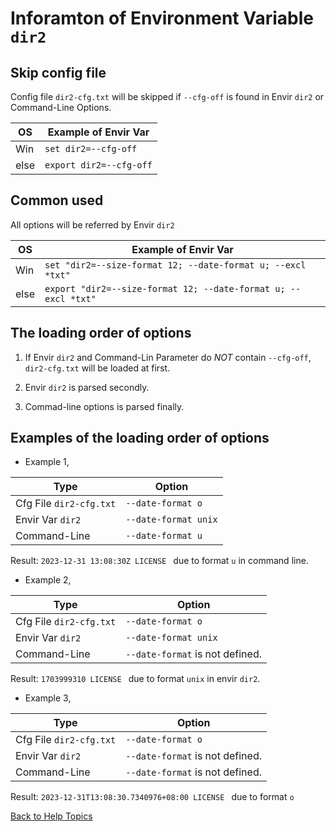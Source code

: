 # Inforamton of Environment Variable ```dir2```

## Skip config file

Config file ```dir2-cfg.txt``` will be skipped if ```--cfg-off``` is found in Envir ```dir2``` or Command-Line Options.
 
| OS  | Example of Envir Var |
| --  | -------------------- |
| Win | ```set dir2=--cfg-off```
| else| ```export dir2=--cfg-off```


## Common used

All options will be referred by Envir ```dir2```

| OS  | Example of Envir Var |
| --  | -------------------- |
| Win | ```set "dir2=--size-format 12; --date-format u; --excl *txt"```
| else| ```export "dir2=--size-format 12; --date-format u; --excl *txt"```


## The loading order of options

1. If Envir ```dir2``` and Command-Lin Parameter do *NOT* contain ```--cfg-off```, ```dir2-cfg.txt``` will be loaded at first.

2. Envir ```dir2``` is parsed secondly.

3. Commad-line options is parsed finally.


## Examples of the loading order of options

* Example 1,

| Type                        | Option |
| --------------------------- | ------ |
| Cfg File ```dir2-cfg.txt``` | ```--date-format o```
| Envir Var ```dir2```        | ```--date-format unix```
| Command-Line                | ```--date-format u```

Result: ```2023-12-31 13:08:30Z LICENSE ``` due to format ```u``` in command line.


* Example 2,

| Type                        | Option |
| --------------------------- | ------ |
| Cfg File ```dir2-cfg.txt``` | ```--date-format o```
| Envir Var ```dir2```        | ```--date-format unix```
| Command-Line                | ```--date-format``` is not defined.

Result: ```1703999310 LICENSE ``` due to format ```unix``` in envir ```dir2```.


* Example 3,

| Type                        | Option |
| --------------------------- | ------ |
| Cfg File ```dir2-cfg.txt``` | ```--date-format o```
| Envir Var ```dir2```        | ```--date-format``` is not defined.
| Command-Line                | ```--date-format``` is not defined.

Result: ```2023-12-31T13:08:30.7340976+08:00 LICENSE ``` due to format ```o```


[Back to Help Topics](https://github.com/ck-yung/dir2cs/blob/main/docs/HELP.md)

